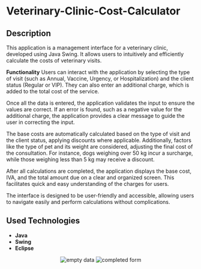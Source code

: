 # Veterinary-Clinic-Cost-Calculator

## Description
This application is a management interface for a veterinary clinic, developed using Java Swing. It allows users to intuitively and efficiently calculate the costs of veterinary visits.

**Functionality**
Users can interact with the application by selecting the type of visit (such as Annual, Vaccine, Urgency, or Hospitalization) and the client status (Regular or VIP). They can also enter an additional charge, which is added to the total cost of the service.

Once all the data is entered, the application validates the input to ensure the values are correct. If an error is found, such as a negative value for the additional charge, the application provides a clear message to guide the user in correcting the input.

The base costs are automatically calculated based on the type of visit and the client status, applying discounts where applicable. Additionally, factors like the type of pet and its weight are considered, adjusting the final cost of the consultation. For instance, dogs weighing over 50 kg incur a surcharge, while those weighing less than 5 kg may receive a discount.

After all calculations are completed, the application displays the base cost, IVA, and the total amount due on a clear and organized screen. This facilitates quick and easy understanding of the charges for users.

The interface is designed to be user-friendly and accessible, allowing users to navigate easily and perform calculations without complications.

## Used Technologies
* **Java**
* **Swing**
* **Eclipse**

<div align="center">
  <img src="https://i.imgur.com/reYfbrC.png" alt="empty data"/>
   <img src="https://i.imgur.com/FrYwzti.png" alt="completed form"/>
</div>
